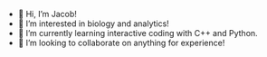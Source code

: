 - 👋 Hi, I’m Jacob!
- 👀 I’m interested in biology and analytics!
- 🌱 I’m currently learning interactive coding with C++ and Python. 
- 💞️ I’m looking to collaborate on anything for experience!


<!---
Deoxiribose/Deoxiribose is a ✨ special ✨ repository because its `README.md` (this file) appears on your GitHub profile.
You can click the Preview link to take a look at your changes.
--->
